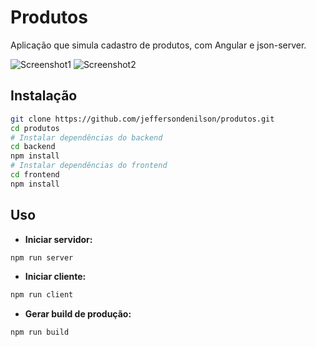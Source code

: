 # Produtos

Aplicação que simula cadastro de produtos, com Angular e json-server.

![Screenshot1](https://i.imgur.com/yRBymtZ.png)
![Screenshot2](https://i.imgur.com/w1DUKrR.png)

## Instalação
```bash
git clone https://github.com/jeffersondenilson/produtos.git
cd produtos
# Instalar dependências do backend
cd backend
npm install
# Instalar dependências do frontend
cd frontend
npm install
```

## Uso
* **Iniciar servidor:**
```bash
npm run server
```

* **Iniciar cliente:**
```bash
npm run client
```

* **Gerar build de produção:**
```bash
npm run build
```